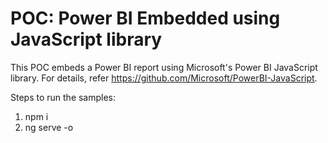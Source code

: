 # POC: Power BI Embedded using JavaScript library
This POC embeds a Power BI report using Microsoft's Power BI JavaScript library. For details, refer https://github.com/Microsoft/PowerBI-JavaScript.

Steps to run the samples:
1. npm i
2. ng serve -o
